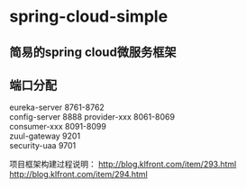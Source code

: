 ﻿# spring-cloud-simple

## 简易的spring cloud微服务框架  

## 端口分配
eureka-server 8761-8762  
config-server 8888
provider-xxx  8061-8069  
consumer-xxx   8091-8099  
zuul-gateway  9201  
security-uaa 9701  

项目框架构建过程说明：
http://blog.klfront.com/item/293.html
http://blog.klfront.com/item/294.html